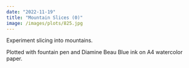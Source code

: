 ```yaml
---
date: "2022-11-19"
title: "Mountain Slices (0)"
image: /images/plots/825.jpg
---
```


Experiment slicing into mountains.

Plotted with fountain pen and Diamine Beau Blue ink on A4 watercolor paper.